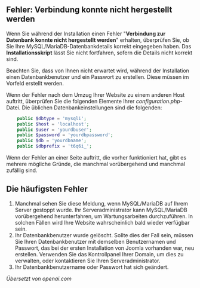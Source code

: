 <!-- Filename: Unable_to_connect_to_the_database / Display title: Datenbankverbindung -->

## Fehler: Verbindung konnte nicht hergestellt werden

Wenn Sie während der Installation einen Fehler "**Verbindung zur Datenbank konnte nicht hergestellt werden**" erhalten, überprüfen Sie, ob Sie Ihre MySQL/MariaDB-Datenbankdetails korrekt eingegeben haben. Das **Installationsskript** lässt Sie nicht fortfahren, sofern die Details nicht korrekt sind.

Beachten Sie, dass von Ihnen nicht erwartet wird, während der Installation einen Datenbankbenutzer und ein Passwort zu erstellen. Diese müssen im Vorfeld erstellt werden.

Wenn der Fehler nach dem Umzug Ihrer Website zu einem anderen Host auftritt, überprüfen Sie die folgenden Elemente Ihrer *configuration.php*-Datei. Die üblichen Datenbankeinstellungen sind die folgenden:

```php
    public $dbtype = 'mysqli';
    public $host = 'localhost';
    public $user = 'yourdbuser';
    public $password = 'yourdbpassword';
    public $db = 'yourdbname';
    public $dbprefix = 't6q6i_';
```

Wenn der Fehler an einer Seite auftritt, die vorher funktioniert hat, gibt es mehrere mögliche Gründe, die manchmal vorübergehend und manchmal zufällig sind.

## Die häufigsten Fehler

1. Manchmal sehen Sie diese Meldung, wenn MySQL/MariaDB auf Ihrem Server gestoppt wurde. Ihr Serveradministrator kann MySQL/MariaDB vorübergehend herunterfahren, um Wartungsarbeiten durchzuführen. In solchen Fällen wird Ihre Website wahrscheinlich bald wieder verfügbar sein.
2. Ihr Datenbankbenutzer wurde gelöscht. Sollte dies der Fall sein, müssen Sie Ihren Datenbankbenutzer mit demselben Benutzernamen und Passwort, das bei der ersten Installation von Joomla vorhanden war, neu erstellen. Verwenden Sie das Kontrollpanel Ihrer Domain, um dies zu verwalten, oder kontaktieren Sie Ihren Serveradministrator.
3. Ihr Datenbankbenutzername oder Passwort hat sich geändert.

*Übersetzt von openai.com*

